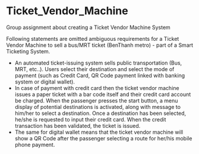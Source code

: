 # Ticket_Vendor_Machine
Group assignment about creating a Ticket Vendor Machine System

Following statements are omitted ambiguous requirements for a 
Ticket Vendor Machine to sell a bus/MRT ticket (BenThanh metro)  - part of a Smart Ticketing System. 

- An automated ticket-issuing system sells public transportation (Bus, MRT, etc..). Users select their 
destination and select the mode of payment (such as Credit Card, QR Code payment linked with 
banking system or digital wallet).
- In case of payment with credit card then the ticket vendor machine issues a paper ticket with a 
bar code itself and their credit card account be charged. When the passenger presses the start 
button, a menu display of potential destinations is activated, along with message to him/her to 
select a destination. Once a destination has been selected, he/she is requested to input their 
credit card. When the credit transaction has been validated, the ticket is issued. 
- The same for digital wallet means that the ticket vendor machine will show a QR Code after the 
passenger selecting a route for her/his mobile phone payment. 
